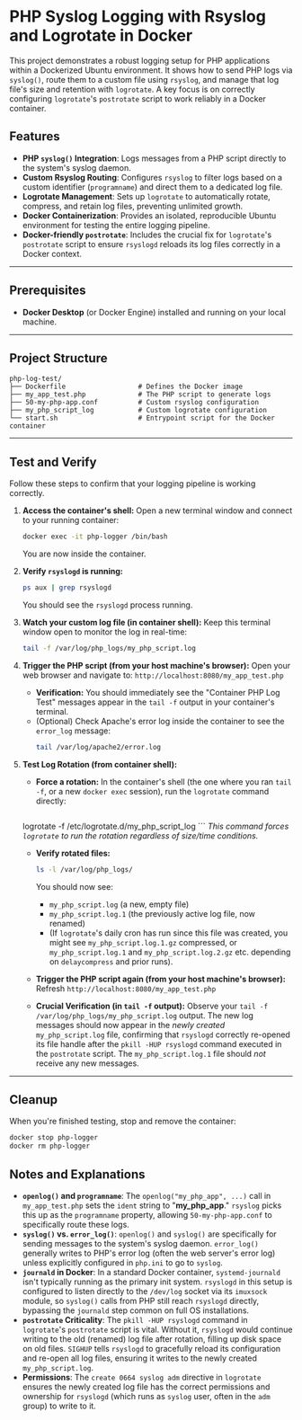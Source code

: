 # PHP Syslog Logging with Rsyslog and Logrotate in Docker

This project demonstrates a robust logging setup for PHP applications within a Dockerized Ubuntu environment. It shows how to send PHP logs via `syslog()`, route them to a custom file using `rsyslog`, and manage that log file's size and retention with `logrotate`. A key focus is on correctly configuring `logrotate`'s `postrotate` script to work reliably in a Docker container.

## Features

* **PHP `syslog()` Integration**: Logs messages from a PHP script directly to the system's syslog daemon.
* **Custom Rsyslog Routing**: Configures `rsyslog` to filter logs based on a custom identifier (`programname`) and direct them to a dedicated log file.
* **Logrotate Management**: Sets up `logrotate` to automatically rotate, compress, and retain log files, preventing unlimited growth.
* **Docker Containerization**: Provides an isolated, reproducible Ubuntu environment for testing the entire logging pipeline.
* **Docker-friendly `postrotate`**: Includes the crucial fix for `logrotate`'s `postrotate` script to ensure `rsyslogd` reloads its log files correctly in a Docker context.

---

## Prerequisites

* **Docker Desktop** (or Docker Engine) installed and running on your local machine.

---

## Project Structure
```
php-log-test/
├── Dockerfile                  # Defines the Docker image
├── my_app_test.php             # The PHP script to generate logs
├── 50-my-php-app.conf          # Custom rsyslog configuration
├── my_php_script_log           # Custom logrotate configuration
└── start.sh                    # Entrypoint script for the Docker container
```

---

## Test and Verify

Follow these steps to confirm that your logging pipeline is working correctly.

1.  **Access the container's shell:**
    Open a new terminal window and connect to your running container:
    ```bash
    docker exec -it php-logger /bin/bash
    ```
    You are now inside the container.

2.  **Verify `rsyslogd` is running:**
    ```bash
    ps aux | grep rsyslogd
    ```
    You should see the `rsyslogd` process running.

3.  **Watch your custom log file (in container shell):**
    Keep this terminal window open to monitor the log in real-time:
    ```bash
    tail -f /var/log/php_logs/my_php_script.log
    ```

4.  **Trigger the PHP script (from your host machine's browser):**
    Open your web browser and navigate to:
    `http://localhost:8080/my_app_test.php`

    * **Verification:** You should immediately see the "Container PHP Log Test" messages appear in the `tail -f` output in your container's terminal.
    * (Optional) Check Apache's error log inside the container to see the `error_log` message:
        ```bash
        tail /var/log/apache2/error.log
        ```

5.  **Test Log Rotation (from container shell):**

    * **Force a rotation:** In the container's shell (the one where you ran `tail -f`, or a new `docker exec` session), run the `logrotate` command directly:
        ```bash
    logrotate -f /etc/logrotate.d/my_php_script_log
        ```
        *This command forces `logrotate` to run the rotation regardless of size/time conditions.*

    * **Verify rotated files:**
        ```bash
        ls -l /var/log/php_logs/
        ```
        You should now see:
        * `my_php_script.log` (a new, empty file)
        * `my_php_script.log.1` (the previously active log file, now renamed)
        * (If `logrotate`'s daily cron has run since this file was created, you might see `my_php_script.log.1.gz` compressed, or `my_php_script.log.1` and `my_php_script.log.2.gz` etc. depending on `delaycompress` and prior runs).

    * **Trigger the PHP script again (from your host machine's browser):**
        Refresh `http://localhost:8080/my_app_test.php`

    * **Crucial Verification (in `tail -f` output):**
        Observe your `tail -f /var/log/php_logs/my_php_script.log` output. The new log messages should now appear in the *newly created* `my_php_script.log` file, confirming that `rsyslogd` correctly re-opened its file handle after the `pkill -HUP rsyslogd` command executed in the `postrotate` script. The `my_php_script.log.1` file should *not* receive any new messages.

---

## Cleanup

When you're finished testing, stop and remove the container:

```bash
docker stop php-logger
docker rm php-logger
```

## Notes and Explanations

* **`openlog()` and `programname`**: The `openlog("my_php_app", ...)` call in `my_app_test.php` sets the `ident` string to "**my\_php\_app**." `rsyslog` picks this up as the `programname` property, allowing `50-my-php-app.conf` to specifically route these logs.
* **`syslog()` vs. `error_log()`**: `openlog()` and `syslog()` are specifically for sending messages to the system's syslog daemon. `error_log()` generally writes to PHP's error log (often the web server's error log) unless explicitly configured in `php.ini` to go to `syslog`.
* **`journald` in Docker**: In a standard Docker container, `systemd-journald` isn't typically running as the primary init system. `rsyslogd` in this setup is configured to listen directly to the `/dev/log` socket via its `imuxsock` module, so `syslog()` calls from PHP still reach `rsyslogd` directly, bypassing the `journald` step common on full OS installations.
* **`postrotate` Criticality**: The `pkill -HUP rsyslogd` command in `logrotate`'s `postrotate` script is vital. Without it, `rsyslogd` would continue writing to the old (renamed) log file after rotation, filling up disk space on old files. `SIGHUP` tells `rsyslogd` to gracefully reload its configuration and re-open all log files, ensuring it writes to the newly created `my_php_script.log`.
* **Permissions**: The `create 0664 syslog adm` directive in `logrotate` ensures the newly created log file has the correct permissions and ownership for `rsyslogd` (which runs as `syslog` user, often in the `adm` group) to write to it.